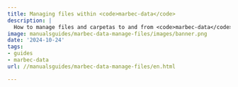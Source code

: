 ```yaml
---
title: Managing files within <code>marbec-data</code>
description: |
  How to manage files and carpetas to and from <code>marbec-data</code>?
image: manualsguides/marbec-data-manage-files/images/banner.png
date: '2024-10-24'
tags:
- guides
- marbec-data
url: //manualsguides/marbec-data-manage-files/en.html

---
```

